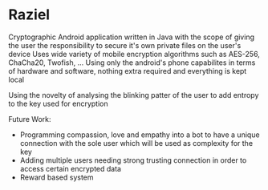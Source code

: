 # Raziel
Cryptographic Android application written in Java with the scope of giving the user the responsibility to secure it's own private files on the user's device
Uses wide variety of mobile encryption algorithms such as AES-256, ChaCha20, Twofish, ...
Using only the android's phone capabilites in terms of hardware and software, nothing extra required and everything is kept local

Using the novelty of analysing the blinking patter of the user to add entropy to the key used for encryption

Future Work:
- Programming compassion, love and empathy into a bot to have a unique connection with the sole user which will be used as complexity for the key
- Adding multiple users needing strong trusting connection in order to access certain encrypted data
- Reward based system
